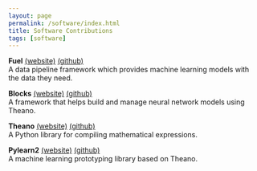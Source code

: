 ```yaml
---
layout: page
permalink: /software/index.html
title: Software Contributions
tags: [software]
---
```


**Fuel** [(website)](https://fuel.readthedocs.io/en/latest/)
         [(github)](https://github.com/mila-udem/fuel)  
A data pipeline framework which provides machine learning models with the data
they need.

**Blocks** [(website)](https://blocks.readthedocs.io/en/latest/)
           [(github)](https://github.com/mila-udem/blocks)  
A framework that helps build and manage neural network models using Theano.

**Theano** [(website)](http://deeplearning.net/software/theano/)
           [(github)](https://github.com/Theano/Theano)  
A Python library for compiling mathematical expressions.

**Pylearn2** [(website)](http://deeplearning.net/software/pylearn2/)
             [(github)](https://github.com/lisa-lab/pylearn2)  
A machine learning prototyping library based on Theano.
